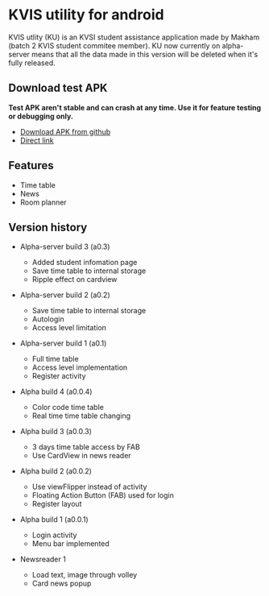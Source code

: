 # KVIS utility for android
KVIS utlity (KU) is an KVSI student assistance application made by Makham (batch 2 KVIS student commitee member). KU now currently on alpha-server means that all the data made in this version will be deleted when it's fully released. 

## Download test APK
**Test APK aren't stable and can crash at any time. Use it for feature testing or debugging only.**
* [Download APK from github](https://github.com/Ttanasart-pt/KVIS-utility-android)
* [Direct link](https://github.com/Ttanasart-pt/KVIS-utility-android/blob/master/app-debug%20a0.3.apk?raw=true)

## Features
* Time table
* News
* Room planner

## Version history
* Alpha-server build 3 (a0.3)
	* Added student infomation page
	* Save time table to internal storage
	* Ripple effect on cardview

* Alpha-server build 2 (a0.2)
	* Save time table to internal storage
	* Autologin
	* Access level limitation

* Alpha-server build 1 (a0.1)
	* Full time table
	* Access level implementation
	* Register activity

* Alpha build 4 (a0.0.4)
	* Color code time table
	* Real time time table changing

* Alpha build 3 (a0.0.3)
	* 3 days time table access by FAB
	* Use CardView in news reader

* Alpha build 2 (a0.0.2)
	* Use viewFlipper instead of activity 
	* Floating Action Button (FAB) used for login
	* Register layout

* Alpha build 1 (a0.0.1)
	* Login activity
	* Menu bar implemented 

* Newsreader 1 
	* Load text, image through volley
	* Card news popup
